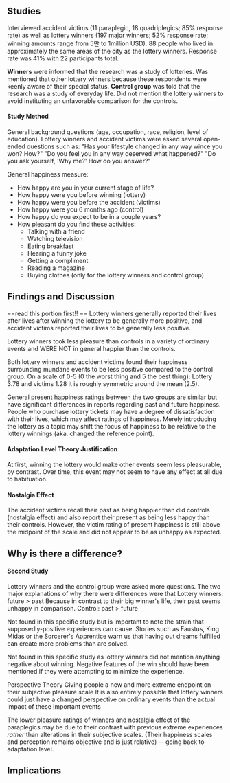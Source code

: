 ## Studies
Interviewed accident victims (11 paraplegic, 18 quadriplegics; 85% response rate) as well as lottery winners (197 major winners; 52% response rate; winning amounts range from 5만 to 1million USD).
88 people who lived in approximately the same areas of the city as the lottery winners. Response rate was 41% with 22 participants total.

**Winners** were informed that the research was a study of lotteries. Was mentioned that other lottery winners because these respondents were keenly aware of their special status.
**Control group** was told that the research was a study of everyday life. Did not mention the lottery winners to avoid instituting an unfavorable comparison for the controls.

#### Study Method
General background questions (age, occupation, race, religion, level of education).
Lottery winners and accident victims were asked several open-ended questions such as:
"Has your lifestyle changed in any way wince you won? How?"
"Do you feel you in any way deserved what happened?"
"Do you ask yourself, 'Why me?' How do you answer?"

General happiness measure:
- How happy are you in your current stage of life?
- How happy were you before winning (lottery)
- How happy were you before the accident (victims)
- How happy were you 6 months ago (control)
- How happy do you expect to be in a couple years?
- How pleasant do you find these activities:
	- Talking with a friend
	- Watching television
	- Eating breakfast
	- Hearing a funny joke
	- Getting a compliment
	- Reading a magazine
	- Buying clothes (only for the lottery winners and control group)

## Findings and Discussion
==read this portion first!! ==
Lottery winners generally reported their lives after lives after winning the lottery to be generally more positive, and accident victims reported their lives to be generally less positive.

Lottery winners took less pleasure than controls in a variety of ordinary events and WERE NOT in general happier than the controls.

Both lottery winners and accident victims found their happiness surrounding mundane events to be less positive compared to the control group.
	On a scale of 0-5 (0 the worst thing and 5 the best thing):
	Lottery 3.78 and victims 1.28
	 it is roughly symmetric around the mean (2.5).

General present happiness ratings between the two groups are similar but have significant differences in reports regarding past and future happiness.
People who purchase lottery tickets may have a degree of dissatisfaction with their lives, which may affect ratings of happiness.
Merely introducing the lottery as a topic may shift the focus of happiness to be relative to the lottery winnings (aka. changed the reference point).
#### Adaptation Level Theory Justification
At first, winning the lottery would make other events seem less pleasurable, by contrast. Over time, this event may not seem to have any effect at all due to habituation.
#### Nostalgia Effect
The accident victims recall their past as being happier than did controls (nostalgia effect) and also report their present as being less happy than their controls. However, the victim rating of present happiness is still above the midpoint of the scale and did not appear to be as unhappy as expected.

## Why is there a difference? 
#### Second Study
Lottery winners and the control group were asked more questions.
The two major explanations of why there were differences were that 
Lottery winners: future > past
Because in contrast to their big winner's life, their past seems unhappy in comparison.
Control: past > future

Not found in this specific study but is important to note the strain that supposedly-positive experiences can cause. 
Stories such as Faustus, King Midas or the Sorcerer's Apprentice warn us that having out dreams fulfilled can create more problems than are solved.

Not found in this specific study as lottery winners did not mention anything negative about winning. Negative features of the win should have been mentioned if they were attempting to minimize the experience.

Perspective Theory 
Giving people a new and more extreme endpoint on their subjective pleasure scale
It is also entirely possible that lottery winners could just have a changed perspective on ordinary events than the actual impact of these important events

The lower pleasure ratings of winners and nostalgia effect  of the paraplegics may be due to their contrast with previous extreme experiences *rather* than alterations in their subjective scales. (Their happiness scales and perception remains objective and is just relative) -- going back to adaptation level.
## Implications 
